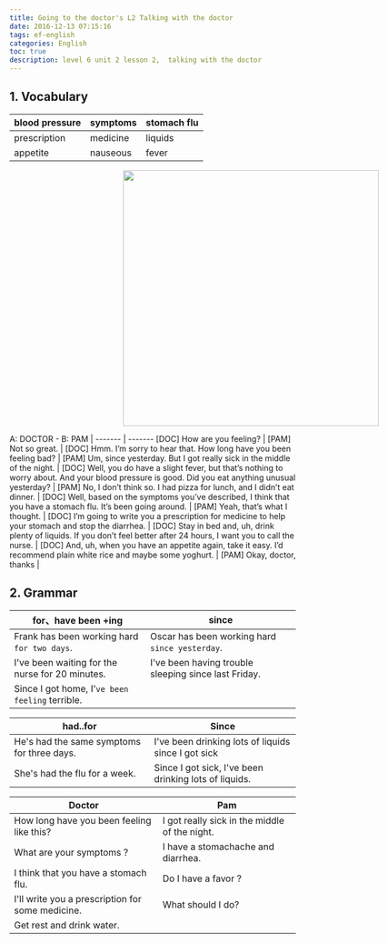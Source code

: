 ```yaml
---
title: Going to the doctor's L2 Talking with the doctor
date: 2016-12-13 07:15:16
tags: ef-english
categories: English
toc: true
description: level 6 unit 2 lesson 2,  talking with the doctor
---
```


<style>
img {
        display: block !important;
        width: 450px;
        margin-left: 200px !important;
}
</style>

## 1. Vocabulary

blood pressure | symptoms | stomach flu 
------- | ------- | -------
prescription | medicine | liquids
appetite | nauseous | fever

![][1]

A: DOCTOR - B: PAM |
------- | -------
[DOC] How are you feeling? |
[PAM] Not so great. |
[DOC] Hmm. I’m sorry to hear that. How long have you been feeling bad? |
[PAM] Um, since yesterday. But I got really sick in the middle of the night. |
[DOC] Well, you do have a slight fever, but that’s nothing to worry about. And your blood pressure is good. Did you eat anything unusual yesterday? |
[PAM] No, I don’t think so. I had pizza for lunch, and I didn’t eat dinner. |
[DOC] Well, based on the symptoms you’ve described, I think that you have a stomach flu. It’s been going around. |
[PAM] Yeah, that’s what I thought. |
[DOC] I’m going to write you a prescription for medicine to help your stomach and stop the diarrhea. |
[DOC] Stay in bed and, uh, drink plenty of liquids. If you don’t feel better after 24 hours, I want you to call the nurse. |
[DOC] And, uh, when you have an appetite again, take it easy. I’d recommend plain white rice and maybe some yoghurt. |
[PAM] Okay, doctor, thanks |


## 2. Grammar

for、have been +ing | since
------- | -------
Frank has been working hard `for two days`. | Oscar has been working hard `since yesterday`.
I've been waiting for the nurse for 20 minutes. | I've been having trouble sleeping since last Friday. 
Since I got home, I'`ve been feeling` terrible. |

had..for | Since
------- | -------
He's had the same symptoms for three days. | I've been drinking lots of liquids since I got sick
She's had the flu for a week. | Since I got sick, I've been drinking lots of liquids. |

Doctor | Pam
------- | -------
How long have you been feeling like this? | I got really sick in the middle of the night.
What are your symptoms ? | I have a stomachache and diarrhea.
I think that you have a stomach flu. | Do I have a favor ?
I'll write you a prescription for some medicine. |  What should I do?
Get rest and drink water.  |

[1]: /images/english/ef-l6u2l2-1.png
[2]: /images/english/ef-l6u2l2.png
